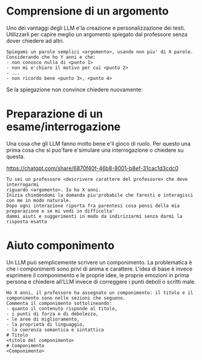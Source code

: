 # Comprensione di un argomento

Uno dei vantaggi degli LLM e'la creazione e personalizzazione dei testi.
Utilizzarli per capire meglio un argomento spiegato dal professore senza dover chiedere ad altri.

```
Spiegami un parole semplici <argomento>, usando non piu' di X parole.
Considerando che ho Y anni e che:
- non conosco nulla di <punto 1>
- non mi e'chiaro il motivo per cui <punto 2>
- ...
- non ricordo bene <punto 3>, <punto 4>
```

Se la spiegazione non convince chiedere nuovamente:

# Preparazione di un esame/interrogazione

Una cosa che gli LLM fanno molto bene e'il gioco di ruolo.
Per questo una prima cosa che si puo'fare e'simulare una interrogazione
o chiedere su questa.

https://chatgpt.com/share/6870f40f-46b8-8001-b8ef-31cac1d3cdc0

```
Tu sei un professore <descrivere carattere del professore> che deve interrogarmi
riguardo <argomento>. Io ho X anni.
Inizia chiedendomi la domanda piu'probabile che faresti e interagisci con me in modo naturale.
Dopo ogni interazione riporta fra parentesi cosa pensi della mia preparazione e se mi vedi in difficolta'
dammi aiuti e suggerimenti in modo da indirizzarmi senza darmi la risposta esatta
```

# Aiuto componimento

Un LLM può semplicemente scrivere un componimento.
La problematica è che i componimenti sono privi di anima e carattere.
L'idea di base è invece esprimere il componimento e le proprie idee, le proprie emozioni
in prima persona e chiedere all'LLM invece di correggere i punti deboli o scritti male.

```
Ho X anni, il professore ha assegnato un componimento: il titolo e il componimento sono nelle sezioni che seguono.
Commenta il componimento sottolineando:
- quanto il contenuto risponde al titolo,
- i punti di forza e di debolezza,
- le aree di miglioramento,
- la proprietà di linguaggio,
- la coerenza semantica e sintattica
# Titolo
<titolo del componimento>
# Componimento
<Componimento>
```

